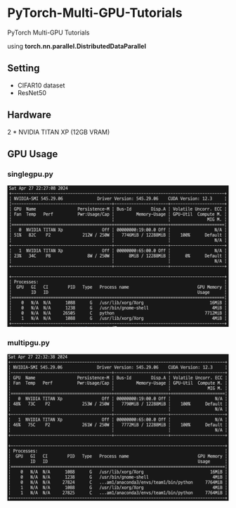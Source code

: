# PyTorch-Multi-GPU-Tutorials

PyTorch Multi-GPU Tutorials 

using **torch.nn.parallel.DistributedDataParallel**

## Setting
- CIFAR10 dataset
- ResNet50 

## Hardware
2 * NVIDIA TITAN XP (12GB VRAM)

## GPU Usage

### singlegpu.py

![](./image/singlegpu.png)   

### multipgu.py

![](./image/multigpu.png)

